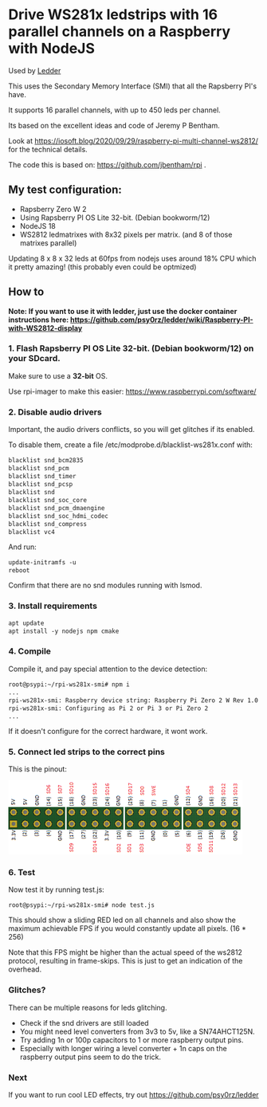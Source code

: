 # Drive WS281x ledstrips with 16 parallel channels on a Raspberry with NodeJS

Used by [Ledder](https://github.com/psy0rz/ledder)

This uses the Secondary Memory Interface (SMI) that all the Rapsberry PI's have.

It supports 16 parallel channels, with up to 450 leds per channel.

Its based on the excellent ideas and code of Jeremy P Bentham.

Look at https://iosoft.blog/2020/09/29/raspberry-pi-multi-channel-ws2812/ for the technical details.

The code this is based on: https://github.com/jbentham/rpi .

## My test configuration:

 * Rapsberry Zero W 2
 * Using Rapsberry PI OS Lite 32-bit. (Debian bookworm/12)
 * NodeJS 18
 * WS2812 ledmatrixes with 8x32 pixels per matrix. (and 8 of those matrixes parallel)

Updating 8 x 8 x 32 leds at 60fps from nodejs uses around 18% CPU which it pretty amazing! (this probably even could be optmized)

## How to

**Note: If you want to use it with ledder, just use the docker container instructions here: https://github.com/psy0rz/ledder/wiki/Raspberry-PI-with-WS2812-display**

### 1. Flash Rapsberry PI OS Lite 32-bit. (Debian bookworm/12) on your SDcard.

Make sure to use a **32-bit** OS.

Use rpi-imager to make this easier: <https://www.raspberrypi.com/software/>

### 2. Disable audio drivers

Important, the audio drivers conflicts, so you will get glitches if its enabled.

To disable them, create a file /etc/modprobe.d/blacklist-ws281x.conf with:
```
blacklist snd_bcm2835
blacklist snd_pcm
blacklist snd_timer
blacklist snd_pcsp
blacklist snd
blacklist snd_soc_core
blacklist snd_pcm_dmaengine
blacklist snd_soc_hdmi_codec
blacklist snd_compress
blacklist vc4
```

And run:
```
update-initramfs -u
reboot
```

Confirm that there are no snd modules running with lsmod.

### 3. Install requirements

```
apt update
apt install -y nodejs npm cmake 
```

### 4. Compile 

Compile it, and pay special attention to the device detection:

```console
root@psypi:~/rpi-ws281x-smi# npm i
...
rpi-ws281x-smi: Raspberry device string: Raspberry Pi Zero 2 W Rev 1.0
rpi-ws281x-smi: Configuring as Pi 2 or Pi 3 or Pi Zero 2
...
```

If it doesn't configure for the correct hardware, it wont work.


### 5. Connect led strips to the correct pins

This is the pinout:

![Pinout](./rpi-smi-pins.png)

### 6. Test

Now test it by running test.js:
```
root@psypi:~/rpi-ws281x-smi# node test.js
```

This should show a sliding RED led on all channels and also show the maximum achievable FPS if you would constantly update all pixels. (16 * 256)

Note that this FPS might be higher than the actual speed of the ws2812 protocol, resulting in frame-skips. This is just to get an indication of the overhead.

### Glitches?

There can be multiple reasons for leds glitching.

* Check if the snd drivers are still loaded
* You might need level converters from 3v3 to 5v, like a SN74AHCT125N.
* Try adding 1n or 100p capacitors to 1 or more raspberry output pins.
* Especially with longer wiring a level converter + 1n caps on the raspberry output pins seem to do the trick.


### Next

If you want to run cool LED effects, try out https://github.com/psy0rz/ledder




